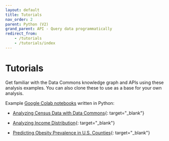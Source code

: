 ```yaml
---
layout: default
title: Tutorials
nav_order: 2
parent: Python (V2)
grand_parent: API - Query data programmatically
redirect_from:
    - /tutorials
    - /tutorials/index
---
```


# Tutorials

Get familiar with the Data Commons knowledge graph and APIs using these analysis examples.
You can also clone these to use as a base for your own analysis.

Example [Google Colab
notebooks](https://colab.research.google.com/notebooks/intro.ipynb) written in
Python:

-  [Analyzing Census Data with Data Commons](https://github.com/datacommonsorg/api-python/blob/master/notebooks/v2/analyzing_census_data.ipynb){: target="_blank"}

-  [Analyzing Income Distribution](https://github.com/datacommonsorg/api-python/blob/master/notebooks/v2/analyzing_income_distribution.ipynb){: target="_blank"}

-  [Predicting Obesity Prevalence in U.S. Counties](https://github.com/datacommonsorg/api-python/blob/master/notebooks/v2/analyzing_obesity_prevalence.ipynb){: target="_blank"}